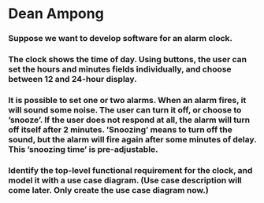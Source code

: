 # Dean Ampong

### Suppose we want to develop software for an alarm clock.

### The clock shows the time of day. Using buttons, the user can set the hours and minutes fields individually, and choose between 12 and 24-hour display.

### It is possible to set one or two alarms. When an alarm fires, it will sound some noise. The user can turn it off, or choose to ’snooze’. If the user does not respond at all, the alarm will turn off itself after 2 minutes. ’Snoozing’ means to turn off the sound, but the alarm will fire again after some minutes of delay. This ’snoozing time’ is pre-adjustable.

### Identify the top-level functional requirement for the clock, and model it with a use case diagram.  (Use case description will come later.  Only create the use case diagram now.)